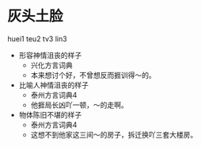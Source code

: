 # 灰头土脸
huei1 teu2 tv3 lin3
+ 形容神情沮丧的样子
  * 兴化方言词典
  - 本来想讨个好，不曾想反而捱训得～的。
+ 比喻人神情沮丧的样子
  * 泰州方言词典4
  - 他捱局长凶吖一顿，～的走啊。
+ 物体陈旧不堪的样子
  * 泰州方言词典4
  - 这想不到他家这三间～的房子，拆迁换吖三套大楼房。
